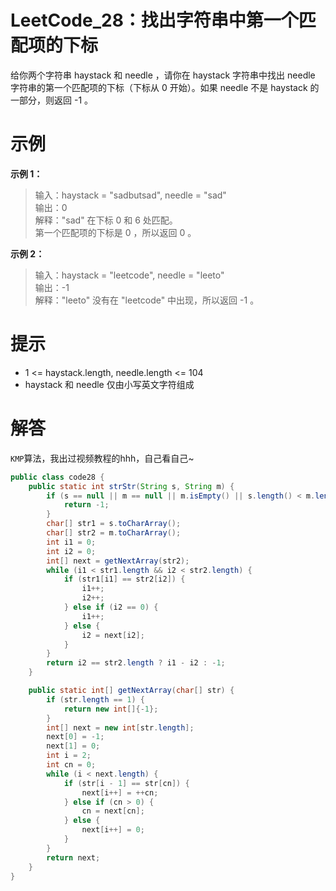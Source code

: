 # LeetCode_28：找出字符串中第一个匹配项的下标

给你两个字符串 haystack 和 needle ，请你在 haystack 字符串中找出 needle 字符串的第一个匹配项的下标（下标从 0 开始）。如果 needle 不是 haystack 的一部分，则返回  -1 。

# 示例

**示例 1：**

>输入：haystack = "sadbutsad", needle = "sad"  
输出：0  
解释："sad" 在下标 0 和 6 处匹配。  
第一个匹配项的下标是 0 ，所以返回 0 。

**示例 2：**

>输入：haystack = "leetcode", needle = "leeto"  
输出：-1  
解释："leeto" 没有在 "leetcode" 中出现，所以返回 -1 。


# 提示

- 1 <= haystack.length, needle.length <= 104
- haystack 和 needle 仅由小写英文字符组成

# 解答
`KMP`算法，我出过视频教程的hhh，自己看自己~
```java
public class code28 {
    public static int strStr(String s, String m) {
        if (s == null || m == null || m.isEmpty() || s.length() < m.length()) {
            return -1;
        }
        char[] str1 = s.toCharArray();
        char[] str2 = m.toCharArray();
        int i1 = 0;
        int i2 = 0;
        int[] next = getNextArray(str2);
        while (i1 < str1.length && i2 < str2.length) {
            if (str1[i1] == str2[i2]) {
                i1++;
                i2++;
            } else if (i2 == 0) {
                i1++;
            } else {
                i2 = next[i2];
            }
        }
        return i2 == str2.length ? i1 - i2 : -1;
    }

    public static int[] getNextArray(char[] str) {
        if (str.length == 1) {
            return new int[]{-1};
        }
        int[] next = new int[str.length];
        next[0] = -1;
        next[1] = 0;
        int i = 2;
        int cn = 0;
        while (i < next.length) {
            if (str[i - 1] == str[cn]) {
                next[i++] = ++cn;
            } else if (cn > 0) {
                cn = next[cn];
            } else {
                next[i++] = 0;
            }
        }
        return next;
    }
}
```